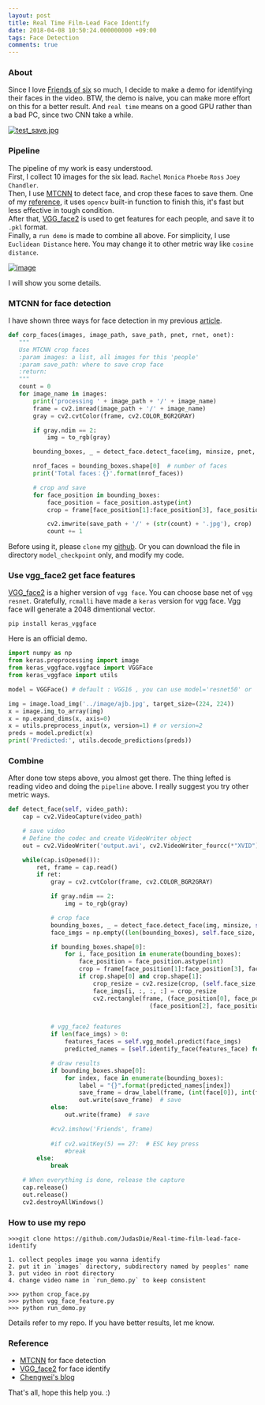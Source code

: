 ```yaml
---
layout: post
title: Real Time Film-Lead Face Identify
date: 2018-04-08 10:50:24.000000000 +09:00
tags: Face Detection
comments: true
---
```


### **About**
Since I love [Friends of six](https://zh.wikipedia.org/wiki/%E8%80%81%E5%8F%8B%E8%AE%B0) so much, I decide to make a demo for identifying their faces in the video. BTW, the demo is naive, you can make more effort on this for a better result. And `real time` means on a good GPU rather than a bad PC, since two CNN take a while. 

[![test_save.jpg](https://s20.postimg.org/i5avy6anx/test_save.jpg)](https://postimg.org/image/xe0tby4c9/)

### **Pipeline**
The pipeline of my work is easy understood.<br/>
 First, I collect 10 images for the six lead. `Rachel` `Monica` `Phoebe` `Ross` `Joey` `Chandler`. <br/>
 Then, I use [MTCNN](https://arxiv.org/abs/1604.02878) to detect face, and crop these faces to save them. One of my [reference](https://www.dlology.com/blog/live-face-identification-with-pre-trained-vggface2-model/), it uses `opencv` built-in function to finish this, it's fast but less effective in tough condition.<br/>
 After that, [VGG_face2](https://arxiv.org/abs/1710.08092) is used to get features for each people, and save it to `.pkl` format.<br/>
 Finally, a `run demo` is made to combine all above. For simplicity, I use `Euclidean Distance` here. You may change it to other metric way like `cosine distance`.

[![image](https://github.com/JudasDie/Real-time-film-lead-face-identify/blob/master/output.png)](https://www.youtube.com/watch?v=8yf12Pq379c)

 I will show you some details.<br/>

### **MTCNN for face detection**

 I have shown three ways for face detection in my previous [article](https://judasdie.github.io/2018/04/three-ways-for-face-detection/). 
 ``` python
def corp_faces(images, image_path, save_path, pnet, rnet, onet):
    """
    Use MTCNN crop faces
    :param images: a list, all images for this 'people'
    :param save_path: where to save crop face
    :return:
    """
    count = 0
    for image_name in images:
        print('processing ' + image_path + '/' + image_name)
        frame = cv2.imread(image_path + '/' + image_name)
        gray = cv2.cvtColor(frame, cv2.COLOR_BGR2GRAY)

        if gray.ndim == 2:
            img = to_rgb(gray)

        bounding_boxes, _ = detect_face.detect_face(img, minsize, pnet, rnet, onet, threshold, factor)

        nrof_faces = bounding_boxes.shape[0]  # number of faces
        print('Total faces：{}'.format(nrof_faces))

        # crop and save
        for face_position in bounding_boxes:
            face_position = face_position.astype(int)
            crop = frame[face_position[1]:face_position[3], face_position[0]:face_position[2], :]

            cv2.imwrite(save_path + '/' + (str(count) + '.jpg'), crop)
            count += 1
 ```
 Before using it, please `clone` my [github](https://github.com/JudasDie/Real-time-film-lead-face-identify). Or you can download the file in directory `model_checkpoint` only, and modify my code.

### **Use vgg_face2 get face features**
 [VGG_face2](https://arxiv.org/abs/1710.08092) is a higher version of `vgg face`. You can choose base net of `vgg` `resnet`. Gratefully, `rcmalli` have made a `keras` version for vgg face. Vgg face will generate a 2048 dimentional vector.
 ```
pip install keras_vggface
 ```
 Here is an official demo.
 ```python
import numpy as np
from keras.preprocessing import image
from keras_vggface.vggface import VGGFace
from keras_vggface import utils

model = VGGFace() # default : VGG16 , you can use model='resnet50' or 

img = image.load_img('../image/ajb.jpg', target_size=(224, 224))
x = image.img_to_array(img)
x = np.expand_dims(x, axis=0)
x = utils.preprocess_input(x, version=1) # or version=2
preds = model.predict(x)
print('Predicted:', utils.decode_predictions(preds))
 ```

### **Combine**
After done tow steps above, you almost get there. The thing lefted is reading video and doing the `pipeline` above. I really suggest you try other metric ways.
```python
def detect_face(self, video_path):
    cap = cv2.VideoCapture(video_path)

    # save video
    # Define the codec and create VideoWriter object
    out = cv2.VideoWriter('output.avi', cv2.VideoWriter_fourcc(*"XVID"), 20.0, (720, 400))

    while(cap.isOpened()):
        ret, frame = cap.read()
        if ret:
            gray = cv2.cvtColor(frame, cv2.COLOR_BGR2GRAY)

            if gray.ndim == 2:
                img = to_rgb(gray)

            # crop face
            bounding_boxes, _ = detect_face.detect_face(img, minsize, self.pnet, self.rnet, self.onet, threshold, factor)
            face_imgs = np.empty((len(bounding_boxes), self.face_size, self.face_size, 3))

            if bounding_boxes.shape[0]:
                for i, face_position in enumerate(bounding_boxes):
                    face_position = face_position.astype(int)
                    crop = frame[face_position[1]:face_position[3], face_position[0]:face_position[2], :]
                    if crop.shape[0] and crop.shape[1]:
                        crop_resize = cv2.resize(crop, (self.face_size, self.face_size), interpolation=cv2.INTER_AREA)
                        face_imgs[i, :, :, :] = crop_resize
                        cv2.rectangle(frame, (face_position[0], face_position[1]),
                                        (face_position[2], face_position[3]), (0, 255, 0), 2)


            # vgg_face2 features
            if len(face_imgs) > 0:
                features_faces = self.vgg_model.predict(face_imgs)
                predicted_names = [self.identify_face(features_face) for features_face in features_faces]

            # draw results
            if bounding_boxes.shape[0]:
                for index, face in enumerate(bounding_boxes):
                    label = "{}".format(predicted_names[index])
                    save_frame = draw_label(frame, (int(face[0]), int(face[1])), label)
                    out.write(save_frame)  # save
            else:
                out.write(frame)  # save

            #cv2.imshow('Friends', frame)
            
            #if cv2.waitKey(5) == 27:  # ESC key press
                #break
        else:
            break

    # When everything is done, release the capture
    cap.release()
    out.release()
    cv2.destroyAllWindows()
```

### **How to use my repo**
```
>>>git clone https://github.com/JudasDie/Real-time-film-lead-face-identify
```
```
1. collect peoples image you wanna identify
2. put it in `images` directory, subdirectory named by peoples' name
3. put video in root directory
4. change video name in `run_demo.py` to keep consistent
```
```
>>> python crop_face.py
>>> python vgg_face_feature.py
>>> python run_demo.py
```
Details refer to my repo. If you have better results, let me know.

### **Reference**
- [MTCNN](https://arxiv.org/abs/1604.02878) for face detection
- [VGG_face2](https://arxiv.org/abs/1710.08092) for face identify
- [Chengwei's blog](https://www.dlology.com/blog/live-face-identification-with-pre-trained-vggface2-model/)


That's all, hope this help you. :)


